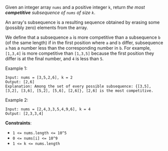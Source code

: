 Given an integer array `nums` and a positive integer `k`, return *the most **competitive** subsequence of `nums` of size `k`*.

An array's subsequence is a resulting sequence obtained by erasing some (possibly zero) elements from the array.

We define that a subsequence `a` is more competitive than a subsequence `b` (of the same length) if in the first position where `a` and `b` differ, subsequence `a` has a number less than the corresponding number in `b`. For example, `[1,3,4]` is more competitive than `[1,3,5]` because the first position they differ is at the final number, and `4` is less than `5`.

Example 1:
```
Input: nums = [3,5,2,6], k = 2
Output: [2,6]
Explanation: Among the set of every possible subsequence: {[3,5], [3,2], [3,6], [5,2], [5,6], [2,6]}, [2,6] is the most competitive.
```

Example 2:
```
Input: nums = [2,4,3,3,5,4,9,6], k = 4
Output: [2,3,3,4]
```

**Constraints**:
* `1 <= nums.length <= 10^5`
* `0 <= nums[i] <= 10^9`
* `1 <= k <= nums.length`
